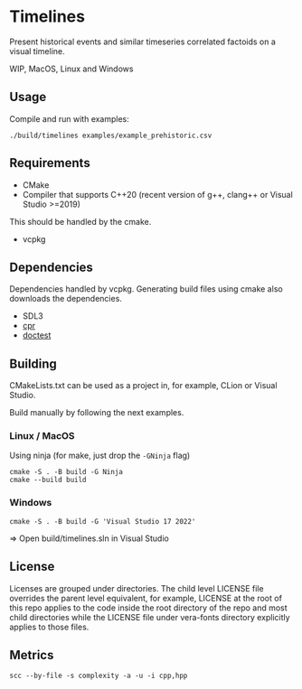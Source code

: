# Timelines

Present historical events and similar timeseries correlated factoids on a visual timeline.

WIP, MacOS, Linux and Windows

## Usage

Compile and run with examples:

    ./build/timelines examples/example_prehistoric.csv

## Requirements

* CMake
* Compiler that supports C++20 (recent version of g++, clang++ or Visual Studio >=2019)

This should be handled by the cmake.
* vcpkg

## Dependencies

Dependencies handled by vcpkg. Generating build files using cmake also downloads the dependencies.

* SDL3
* [cpr](https://github.com/whoshuu/cpr)
* [doctest](https://github.com/onqtam/doctest/blob/master/doc/markdown/readme.md#reference)

## Building

CMakeLists.txt can be used as a project in, for example, CLion or Visual Studio.

Build manually by following the next examples.

### Linux / MacOS

Using ninja (for make, just drop the `-GNinja` flag)

    cmake -S . -B build -G Ninja
    cmake --build build

### Windows    

    cmake -S . -B build -G 'Visual Studio 17 2022'

=> Open build/timelines.sln in Visual Studio

## License

Licenses are grouped under directories. The child level LICENSE file overrides the parent level equivalent, for example, LICENSE at the root of this repo applies to the code inside the root directory of the repo and most child directories while the LICENSE file under vera-fonts directory explicitly applies to those files.

## Metrics

    scc --by-file -s complexity -a -u -i cpp,hpp
